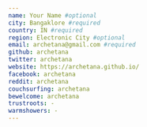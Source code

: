 ```yaml
---
name: Your Name #optional
city: Bangaklore #required
country: IN #required
region: Electronic City #optional
email: archetana@gmail.com #required
github: archetana
twitter: archetana
website: https://archetana.github.io/
facebook: archetana
reddit: archetana
couchsurfing: archetana
bewelcome: archetana
trustroots: -
warmshowers: -
---
```

